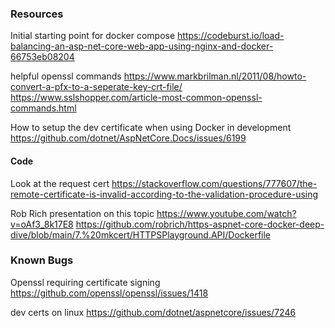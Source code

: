 ### Resources
Initial starting point for docker compose
https://codeburst.io/load-balancing-an-asp-net-core-web-app-using-nginx-and-docker-66753eb08204

helpful openssl commands
https://www.markbrilman.nl/2011/08/howto-convert-a-pfx-to-a-seperate-key-crt-file/
https://www.sslshopper.com/article-most-common-openssl-commands.html

How to setup the dev certificate when using Docker in development 
https://github.com/dotnet/AspNetCore.Docs/issues/6199

#### Code
Look at the request cert
https://stackoverflow.com/questions/777607/the-remote-certificate-is-invalid-according-to-the-validation-procedure-using

Rob Rich presentation on this topic
https://www.youtube.com/watch?v=oAf3_8k17E8
https://github.com/robrich/https-aspnet-core-docker-deep-dive/blob/main/7.%20mkcert/HTTPSPlayground.API/Dockerfile


### Known Bugs
Openssl requiring certificate signing
https://github.com/openssl/openssl/issues/1418

dev certs on linux
https://github.com/dotnet/aspnetcore/issues/7246
